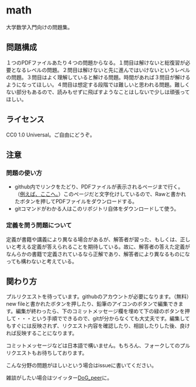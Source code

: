 # math
大学数学入門向けの問題集。

## 問題構成
１つのPDFファイルあたり４つの問題からなる。１問目は解けないと総復習が必要となるレベルの問題。２問目は解けないと先に進んではいけないというレベルの問題。３問目はよく理解していると解ける問題。時間があれば３問目が解けるようになってほしい。４問目は想定する段階では難しいと思われる問題。難しくない部分もあるので、読みもせずに飛ばすようなことはしないで少しは頑張ってほしい。

## ライセンス
CC0 1.0 Universal。ご自由にどうぞ。
## 注意
### 問題の使い方
* github内でリンクをたどり、PDFファイルが表示されるページまで行く。（[例えば、ここへ。](https://github.com/DoG-peer/math/blob/master/algebra/1.pdf)）このページだと文字化けしているので、Rawと書かれたボタンを押してPDFファイルをダウンロードする。
* gitコマンドがわかる人はこのリポジトリ自体をダウンロードして使う。

### 定義を問う問題について
定義が書籍や講義により異なる場合があるが、解答者が習った、もしくは、正しいと考える定義が答えられることを期待している。故に、解答者の答えた定義がなんらかの書籍で定義されているなら正解であり、解答者により異なるものになっても構わないと考えている。

## 関わり方
プルリクエストを待っています。githubのアカウントが必要になります。（無料）new fileと書かれたボタンを押したり、鉛筆のアイコンのボタンで編集できます。編集が終わったら、下のコミットメッセージ欄を埋めて下の緑のボタンを押して・・・という手順でできるので、gitが分からなくても大丈夫です。編集してもすぐには反映されず、リクエスト内容を確認したり、相談したりした後、良ければ反映することになります。

コミットメッセージなどは日本語で構いません。もちろん、フォークしてのプルリクエストもお待ちしております。

こんな分野の問題がほしいという場合はissueに書いてください。

雑談がしたい場合はツイッター[DoG_peer](https://twitter.com/DoG_peer)に。
